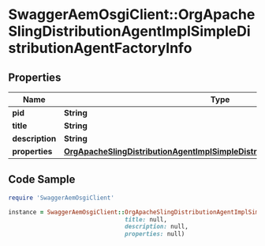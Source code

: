 # SwaggerAemOsgiClient::OrgApacheSlingDistributionAgentImplSimpleDistributionAgentFactoryInfo

## Properties

Name | Type | Description | Notes
------------ | ------------- | ------------- | -------------
**pid** | **String** |  | [optional] 
**title** | **String** |  | [optional] 
**description** | **String** |  | [optional] 
**properties** | [**OrgApacheSlingDistributionAgentImplSimpleDistributionAgentFactoryProperties**](OrgApacheSlingDistributionAgentImplSimpleDistributionAgentFactoryProperties.md) |  | [optional] 

## Code Sample

```ruby
require 'SwaggerAemOsgiClient'

instance = SwaggerAemOsgiClient::OrgApacheSlingDistributionAgentImplSimpleDistributionAgentFactoryInfo.new(pid: null,
                                 title: null,
                                 description: null,
                                 properties: null)
```


